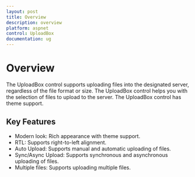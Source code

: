 ```yaml
---
layout: post
title: Overview
description: overview
platform: aspnet
control: UploadBox
documentation: ug
---
```


# Overview

The UploadBox control supports uploading files into the designated server, regardless of the file format or size. The UploadBox control helps you with the selection of files to upload to the server. The UploadBox control has theme support.

## Key Features

* Modern look: Rich appearance with theme support.
* RTL: Supports right-to-left alignment.
* Auto Upload: Supports manual and automatic uploading of files.
* Sync/Async Upload: Supports synchronous and asynchronous uploading of files.
* Multiple files: Supports uploading multiple files.